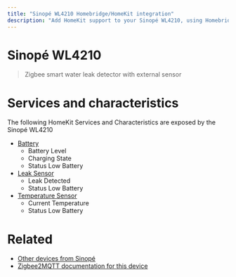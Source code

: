 ```yaml
---
title: "Sinopé WL4210 Homebridge/HomeKit integration"
description: "Add HomeKit support to your Sinopé WL4210, using Homebridge, Zigbee2MQTT and homebridge-z2m."
---
```

<!---
This file has been GENERATED using src/docgen/docgen.ts
DO NOT EDIT THIS FILE MANUALLY!
-->
# Sinopé WL4210
> Zigbee smart water leak detector with external sensor


# Services and characteristics
The following HomeKit Services and Characteristics are exposed by
the Sinopé WL4210

* [Battery](../../battery.md)
  * Battery Level
  * Charging State
  * Status Low Battery
* [Leak Sensor](../../sensors.md)
  * Leak Detected
  * Status Low Battery
* [Temperature Sensor](../../sensors.md)
  * Current Temperature
  * Status Low Battery


# Related
* [Other devices from Sinopé](../index.md#sinope)
* [Zigbee2MQTT documentation for this device](https://www.zigbee2mqtt.io/devices/WL4210.html)
